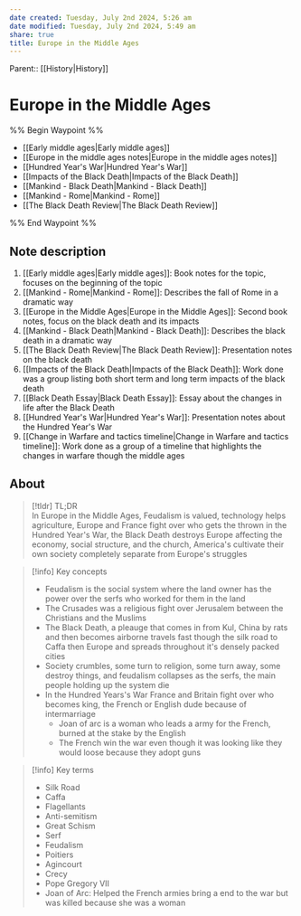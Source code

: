 ```yaml
---
date created: Tuesday, July 2nd 2024, 5:26 am
date modified: Tuesday, July 2nd 2024, 5:49 am
share: true
title: Europe in the Middle Ages
---
```

  
Parent:: [[History|History]]  
  
# Europe in the Middle Ages  
  
%% Begin Waypoint %%  
- [[Early middle ages|Early middle ages]]  
- [[Europe in the middle ages notes|Europe in the middle ages notes]]  
- [[Hundred Year's War|Hundred Year's War]]  
- [[Impacts of the Black Death|Impacts of the Black Death]]  
- [[Mankind - Black Death|Mankind - Black Death]]  
- [[Mankind - Rome|Mankind - Rome]]  
- [[The Black Death Review|The Black Death Review]]  
  
%% End Waypoint %%  
  
## Note description  
  
1. [[Early middle ages|Early middle ages]]: Book notes for the topic, focuses on the beginning of the topic  
2. [[Mankind - Rome|Mankind - Rome]]: Describes the fall of Rome in a dramatic way  
3. [[Europe in the Middle Ages|Europe in the Middle Ages]]: Second book notes, focus on the black death and its impacts  
4. [[Mankind - Black Death|Mankind - Black Death]]: Describes the black death in a dramatic way  
5. [[The Black Death Review|The Black Death Review]]: Presentation notes on the black death  
6. [[Impacts of the Black Death|Impacts of the Black Death]]: Work done was a group listing both short term and long term impacts of the black death  
7. [[Black Death Essay|Black Death Essay]]: Essay about the changes in life after the Black Death  
8. [[Hundred Year's War|Hundred Year's War]]: Presentation notes about the Hundred Year's War  
9. [[Change in Warfare and tactics timeline|Change in Warfare and tactics timeline]]: Work done as a group of a timeline that highlights the changes in warfare though the middle ages  
  
## About  
  
> [!tldr] TL;DR  
> In Europe in the Middle Ages, Feudalism is valued, technology helps agriculture, Europe and France fight over who gets the thrown in the Hundred Year's War, the Black Death destroys Europe affecting the economy, social structure, and the church, America's cultivate their own society completely separate from Europe's struggles  
  
> [!info] Key concepts  
>  
> - Feudalism is the social system where the land owner has the power over the serfs who worked for them in the land  
> - The Crusades was a religious fight over Jerusalem between the Christians and the Muslims  
> - The Black Death, a pleauge that comes in from Kul, China by rats and then becomes airborne travels fast though the silk road to Caffa then Europe and spreads throughout it's densely packed cities  
> - Society crumbles, some turn to religion, some turn away, some destroy things, and feudalism collapses as the serfs, the main people holding up the system die  
> - In the Hundred Years's War France and Britain fight over who becomes king, the French or English dude because of intermarriage  
>   - Joan of arc is a woman who leads a army for the French, burned at the stake by the English  
>   - The French win the war even though it was looking like they would loose because they adopt guns  
  
> [!info] Key terms  
>  
> - Silk Road  
> - Caffa  
> - Flagellants  
> - Anti-semitism  
> - Great Schism  
> - Serf  
> - Feudalism  
> - Poitiers  
> - Agincourt  
> - Crecy  
> - Pope Gregory VII  
> - Joan of Arc: Helped the French armies bring a end to the war but was killed because she was a woman  
